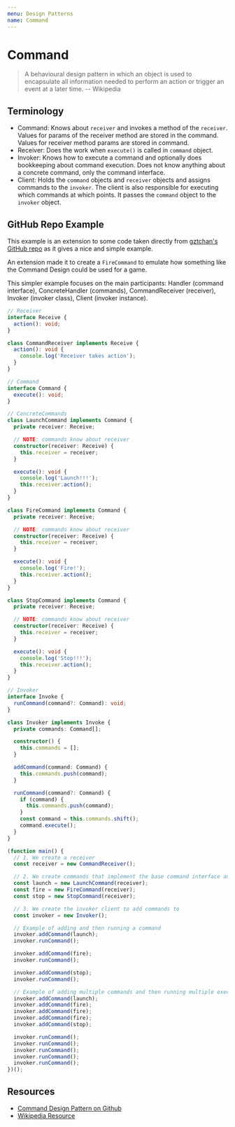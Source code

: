 ```yaml
---
menu: Design Patterns
name: Command
---
```


# Command

> A behavioural design pattern in which an object is used to encapsulate all information needed to perform an action or trigger an event at a later time. -- Wikipedia

## Terminology

- Command: Knows about `receiver` and invokes a method of the `receiver`. Values for params of the receiver method are stored in the command. Values for receiver method params are stored in command.
- Receiver: Does the work when `execute()` is called in `command` object.
- Invoker: Knows how to execute a command and optionally does bookkeeping about command execution. Does not know anything about a concrete command, only the command interface.
- Client: Holds the `command` objects and `receiver` objects and assigns commands to the `invoker`. The client is also responsible for executing which commands at which points. It passes the `command` object to the `invoker` object.

## GitHub Repo Example

This example is an extension to some code taken directly from [gztchan's GitHub repo](https://github.com/gztchan/design-patterns-in-typescript/blob/master/command/command.ts) as it gives a nice and simple example.

An extension made it to create a `FireCommand` to emulate how something like the Command Design could be used for a game.

This simpler example focuses on the main participants: Handler (command interface), ConcreteHandler (commands), CommandReceiver (receiver), Invoker (invoker class), Client (invoker instance).

```typescript
// Receiver
interface Receive {
  action(): void;
}

class CommandReceiver implements Receive {
  action(): void {
    console.log('Receiver takes action');
  }
}

// Command
interface Command {
  execute(): void;
}

// ConcreteCommands
class LaunchCommand implements Command {
  private receiver: Receive;

  // NOTE: commands know about receiver
  constructor(receiver: Receive) {
    this.receiver = receiver;
  }

  execute(): void {
    console.log('Launch!!!');
    this.receiver.action();
  }
}

class FireCommand implements Command {
  private receiver: Receive;

  // NOTE: commands know about receiver
  constructor(receiver: Receive) {
    this.receiver = receiver;
  }

  execute(): void {
    console.log('Fire!');
    this.receiver.action();
  }
}

class StopCommand implements Command {
  private receiver: Receive;

  // NOTE: commands know about receiver
  constructor(receiver: Receive) {
    this.receiver = receiver;
  }

  execute(): void {
    console.log('Stop!!!');
    this.receiver.action();
  }
}

// Invoker
interface Invoke {
  runCommand(command?: Command): void;
}

class Invoker implements Invoke {
  private commands: Command[];

  constructor() {
    this.commands = [];
  }

  addCommand(command: Command) {
    this.commands.push(command);
  }

  runCommand(command?: Command) {
    if (command) {
      this.commands.push(command);
    }
    const command = this.commands.shift();
    command.execute();
  }
}

(function main() {
  // 1. We create a receiver
  const receiver = new CommandReceiver();

  // 2. We create commands that implement the base command interface and pass the receiver object to the command
  const launch = new LaunchCommand(receiver);
  const fire = new FireCommand(receiver);
  const stop = new StopCommand(receiver);

  // 3. We create the invoker client to add commands to
  const invoker = new Invoker();

  // Example of adding and then running a command
  invoker.addCommand(launch);
  invoker.runCommand();

  invoker.addCommand(fire);
  invoker.runCommand();

  invoker.addCommand(stop);
  invoker.runCommand();

  // Example of adding multiple commands and then running multiple executions
  invoker.addCommand(launch);
  invoker.addCommand(fire);
  invoker.addCommand(fire);
  invoker.addCommand(fire);
  invoker.addCommand(stop);

  invoker.runCommand();
  invoker.runCommand();
  invoker.runCommand();
  invoker.runCommand();
  invoker.runCommand();
})();
```

## Resources

- [Command Design Pattern on Github](https://github.com/gztchan/design-patterns-in-typescript/blob/master/command/command.ts)
- [Wikipedia Resource](https://en.wikipedia.org/wiki/Command_pattern)
